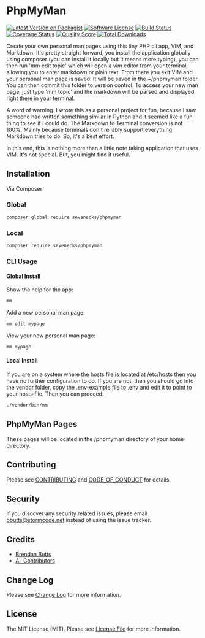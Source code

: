 # PhpMyMan

[![Latest Version on Packagist][ico-version]][link-packagist]
[![Software License][ico-license]](LICENSE.md)
[![Build Status][ico-travis]][link-travis]
[![Coverage Status][ico-scrutinizer]][link-scrutinizer]
[![Quality Score][ico-code-quality]][link-code-quality]
[![Total Downloads][ico-downloads]][link-downloads]

Create your own personal man pages using this tiny PHP cli app, VIM, and Markdown. It's pretty straight forward, you install the application globally using composer (you can install it locally but it means more typing), you can then run 'mm edit topic' which will open a vim editor from your terminal, allowing you to enter markdown or plain text. From there you exit VIM and your personal man page is saved! It will be saved in the ~/phpmyman folder. You can then commit this folder to version control. To access your new man page, just type 'mm topic' and the markdown will be parsed and displayed right there in your terminal.

A word of warning. I wrote this as a personal project for fun, because I saw someone had written something similar in Python and it seemed like a fun thing to see if I could do. The Markdown to Terminal conversion is not 100%. Mainly because terminals don't reliably support everything Markdown tries to do. So, it's a best effort.

In this end, this is nothing more than a little note taking application that uses VIM. It's not special. But, you might find it useful.

## Installation

Via Composer

### Global

```bash
composer global require sevenecks/phpmyman
```

### Local
```bash
composer require sevenecks/phpmyman
```

### CLI Usage

#### Global Install

Show the help for the app:
```bash
mm
```

Add a new personal man page:
```bash
mm edit mypage
```

View your new personal man page:
```bash
mm mypage
```

#### Local Install
If you are on a system where the hosts file is located at /etc/hosts then you have no further configuration to do. If you are not, then you should go into the vendor folder, copy the .env-example  file to .env and edit it to point to your hosts file. Then you can proceed.

```bash
./vendor/bin/mm
```

## PhpMyMan Pages
These pages will be located in the /phpmyman directory of your home directory.

## Contributing

Please see [CONTRIBUTING](CONTRIBUTING.md) and [CODE_OF_CONDUCT](CODE_OF_CONDUCT.md) for details.

## Security

If you discover any security related issues, please email bbutts@stormcode.net instead of using the issue tracker.

## Credits

- [Brendan Butts][link-author]
- [All Contributors][link-contributors]

## Change Log
Please see [Change Log](CHANGELOG.md) for more information.

## License

The MIT License (MIT). Please see [License File](LICENSE.md) for more information.

[ico-version]: https://img.shields.io/packagist/v/sevenecks/phpmyman.svg?style=flat-square
[ico-license]: https://img.shields.io/badge/license-MIT-brightgreen.svg?style=flat-square
[ico-travis]: https://img.shields.io/travis/sevenecks/phpmyman/master.svg?style=flat-square
[ico-scrutinizer]: https://img.shields.io/scrutinizer/coverage/g/sevenecks/phpmyman.svg?style=flat-square
[ico-code-quality]: https://img.shields.io/scrutinizer/g/sevenecks/phpmyman.svg?style=flat-square
[ico-downloads]: https://img.shields.io/packagist/dt/sevenecks/phpmyman.svg?style=flat-square

[link-packagist]: https://packagist.org/packages/sevenecks/phpmyman
[link-travis]: https://travis-ci.org/sevenecks/phpmyman
[link-scrutinizer]: https://scrutinizer-ci.com/g/sevenecks/phpmyman/code-structure
[link-code-quality]: https://scrutinizer-ci.com/g/sevenecks/phpmyman
[link-downloads]: https://packagist.org/packages/sevenecks/phpmyman
[link-author]: https://github.com/sevenecks
[link-contributors]: ../../contributors

